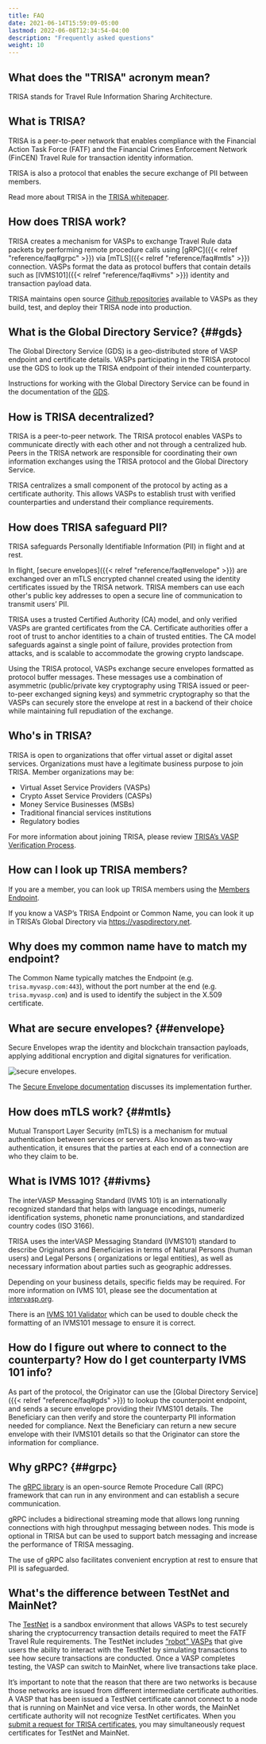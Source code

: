 ```yaml
---
title: FAQ
date: 2021-06-14T15:59:09-05:00
lastmod: 2022-06-08T12:34:54-04:00
description: "Frequently asked questions"
weight: 10
---
```


## What does the "TRISA" acronym mean?

TRISA stands for Travel Rule Information Sharing Architecture.

## What is TRISA?

TRISA is a peer-to-peer network that enables compliance with the Financial Action Task Force (FATF) and the Financial Crimes Enforcement Network (FinCEN) Travel Rule for transaction identity information.

TRISA is also a protocol that enables the secure exchange of PII between members.

Read more about TRISA in the [TRISA whitepaper](https://trisa.io/trisa-whitepaper/).

## How does TRISA work?

TRISA creates a mechanism for VASPs to exchange Travel Rule data packets by performing remote procedure calls using [gRPC]({{< relref "reference/faq#grpc" >}}) via [mTLS]({{< relref "reference/faq#mtls" >}}) connection. VASPs format the data as protocol buffers that contain details such as [IVMS101]({{< relref "reference/faq#ivms" >}}) identity and transaction payload data.

TRISA maintains open source [Github repositories](https://github.com/trisacrypto) available to VASPs as they build, test, and deploy their TRISA node into production.

## What is the Global Directory Service? {##gds}

The Global Directory Service (GDS) is a geo-distributed store of VASP endpoint and certificate details. VASPs participating in the TRISA protocol use the GDS to look up the TRISA endpoint of their intended counterparty.

Instructions for working with the Global Directory Service can be found in the documentation of the [GDS](https://trisa.dev/gds/).

## How is TRISA decentralized?

TRISA is a peer-to-peer network. The TRISA protocol enables VASPs to communicate directly with each other and not through a centralized hub. Peers in the TRISA network are responsible for coordinating their own information exchanges using the TRISA protocol and the Global Directory Service.

TRISA centralizes a small component of the protocol by acting as a certificate authority. This allows VASPs to establish trust with verified counterparties and understand their compliance requirements.

## How does TRISA safeguard PII?

TRISA safeguards Personally Identifiable Information (PII) in flight and at rest.

In flight, [secure envelopes]({{< relref "reference/faq#envelope" >}}) are exchanged over an mTLS encrypted channel created using the identity certificates issued by the TRISA network. TRISA members can use each other's public key addresses to open a secure line of communication to transmit users’ PII.

TRISA uses a trusted Certified Authority (CA) model, and only verified VASPs are granted certificates from the CA. Certificate authorities offer a root of trust to anchor identities to a chain of trusted entities. The CA model safeguards against a single point of failure, provides protection from attacks, and is scalable to accommodate the growing crypto landscape.

Using the TRISA protocol, VASPs exchange secure envelopes formatted as protocol buffer messages. These messages use a combination of asymmetric (public/private key cryptography using TRISA issued or peer-to-peer exchanged signing keys) and symmetric cryptography so that the VASPs can securely store the envelope at rest in a backend of their choice while maintaining full repudiation of the exchange.

## Who's in TRISA?

TRISA is open to organizations that offer virtual asset or digital asset services. Organizations must have a legitimate business purpose to join TRISA. Member organizations may be:
- Virtual Asset Service Providers (VASPs)
- Crypto Asset Service Providers (CASPs)
- Money Service Businesses (MSBs)
- Traditional financial services institutions
- Regulatory bodies

For more information about joining TRISA, please review [TRISA’s VASP Verification Process](https://vaspdirectory.net/getting-started).

## How can I look up TRISA members?

If you are a member, you can look up TRISA members using the [Members Endpoint](https://trisa.dev/gds/members/).

If you know a VASP’s TRISA Endpoint or Common Name, you can look it up in TRISA’s Global Directory via https://vaspdirectory.net.

## Why does my common name have to match my endpoint?

The Common Name typically matches the Endpoint (e.g. `trisa.myvasp.com:443`), without the port number at the end (e.g. `trisa.myvasp.com`) and is used to identify the subject in the X.509 certificate.

## What are secure envelopes? {##envelope}

Secure Envelopes wrap the identity and blockchain transaction payloads, applying additional encryption and digital signatures for verification.

![secure envelopes](/img/secure_envelopes.png).

The [Secure Envelope documentation](https://trisa.dev/secure-envelopes/) discusses its implementation further.

## How does mTLS work? {##mtls}

Mutual Transport Layer Security (mTLS) is a mechanism for mutual authentication between services or servers. Also known as two-way authentication, it ensures that the parties at each end of a connection are who they claim to be.

## What is IVMS 101? {##ivms}

The interVASP Messaging Standard (IVMS 101) is an internationally recognized standard that helps with language encodings, numeric identification systems, phonetic name pronunciations, and standardized country codes (ISO 3166).

TRISA uses the interVASP Messaging Standard (IVMS101) standard to describe Originators and Beneficiaries in terms of Natural Persons (human users) and Legal Persons ( organizations or legal entities), as well as necessary information about parties such as geographic addresses.

Depending on your business details, specific fields may be required. For more information on IVMS 101, please see the documentation at [intervasp.org](https://intervasp.org/).

There is an [IVMS 101 Validator](https://ivmsvalidator.com/) which can be used to double check the formatting of an IVMS101 message to ensure it is correct.

## How do I figure out where to connect to the counterparty? How do I get counterparty IVMS 101 info?

As part of the protocol, the Originator can use the [Global Directory Service]({{< relref "reference/faq#gds" >}}) to lookup the counterpoint endpoint, and sends a secure envelope providing their IVMS101 details. The Beneficiary can then verify and store the counterparty PII information needed for compliance. Next the Beneficiary can return a new secure envelope with their IVMS101 details so that the Originator can store the information for compliance.

## Why gRPC? {##grpc}

The [gRPC library](https://grpc.io/docs/) is an open-source Remote Procedure Call (RPC) framework that can run in any environment and can establish a secure communication.

gRPC includes a bidirectional streaming mode that allows long running connections with high throughput messaging between nodes. This mode is optional in TRISA but can be used to support batch messaging and increase the performance of TRISA messaging.

The use of gRPC also facilitates convenient encryption at rest to ensure that PII is safeguarded.

## What's the difference between TestNet and MainNet?

The [TestNet](https://trisa.dev/testnet/) is a sandbox environment that allows VASPs to test securely sharing the cryptocurrency transaction details required to meet the FATF Travel Rule requirements. The TestNet includes [“robot” VASPs](http://localhost:1313/testnet/rvasps/) that give users the ability to interact with the TestNet by simulating transactions to see how secure transactions are conducted. Once a VASP completes testing, the VASP can switch to MainNet, where live transactions take place.

It’s important to note that the reason that there are two networks is because those networks are issued from different intermediate certificate authorities. A VASP that has been issued a TestNet certificate cannot connect to a node that is running on MainNet and vice versa. In other words, the MainNet certificate authority will not recognize TestNet certificates. When you [submit a request for TRISA certificates](https://vaspdirectory.net/certificate/registration), you may simultaneously request certificates for TestNet and MainNet.
